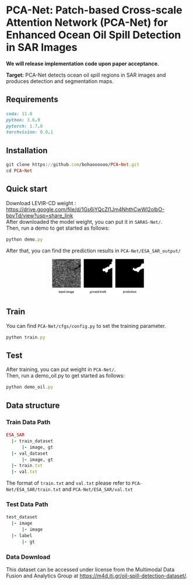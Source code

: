 # PCA-Net: Patch-based Cross-scale Attention Network (PCA-Net) for Enhanced Ocean Oil Spill Detection in SAR Images

**We will release implementation code upon paper acceptance.**

**Target:** PCA-Net detects ocean oil spill regions in SAR images and produces detection and segmentation maps.

## Requirements
```ruby
cuda: 11.0  
python: 3.6.9  
pytorch: 1.7.0  
torchvision: 0.8.1 
```
## Installation
```ruby
git clone https://github.com/bohaoooooo/PCA-Net.git  
cd PCA-Net  
```

## Quick start
Download LEVIR-CD weight : https://drive.google.com/file/d/1Gs6iYQcZI1Jm4NhthCwWI2olbO-bpvTd/view?usp=share_link  
After downloaded the model weight, you can put it in `SARAS-Net/`.  
Then, run a demo to get started as follows:  
```ruby
python demo.py
```
After that, you can find the prediction results in `PCA-Net/ESA_SAR_output/`

<div align = center>
<img src="image/teaser.png" alt="Cover" width="50%"/> 
</div>



## Train
You can find `PCA-Net/cfgs/config.py` to set the training parameter.
```ruby
python train.py
```
## Test  
After training, you can put weight in `PCA-Net/`.  
Then, run a demo_oil.py to get started as follows: 
```ruby
python demo_oil.py
```

## Data structure
### Train Data Path
```ruby
ESA_SAR  
  |- train_dataset 
      |- image, gt  
  |- val_dataset  
      |- image, gt  
  |- train.txt
  |- val.txt
```
The format of `train.txt` and `val.txt` please refer to `PCA-Net/ESA_SAR/train.txt` and `PCA-Net/ESA_SAR/val.txt`   

### Test Data Path
```ruby
test_dataset  
  |- image 
      |- image
  |- label
      |- gt 
```

### Data Download
This dataset can be accessed under license from the Multimodal Data Fusion and Analytics Group at https://m4d.iti.gr/oil-spill-detection-dataset/.
   

